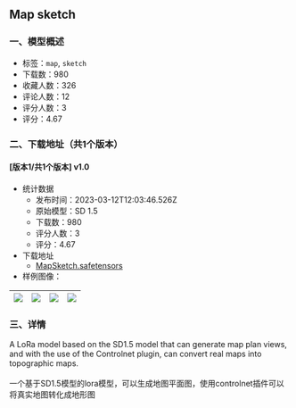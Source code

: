 ## Map sketch
### 一、模型概述

- 标签：`map`, `sketch`
- 下载数：980
- 收藏人数：326
- 评论人数：12
- 评分人数：3
- 评分：4.67

### 二、下载地址（共1个版本）

#### [版本1/共1个版本] v1.0

- 统计数据
  - 发布时间：2023-03-12T12:03:46.526Z
  - 原始模型：SD 1.5
  - 下载数：980
  - 评分人数：3
  - 评分：4.67
- 下载地址
  - [MapSketch.safetensors](https://civitai.com/api/download/models/22065)
- 样例图像：

| <img src="https://image.civitai.com/xG1nkqKTMzGDvpLrqFT7WA/f4db7dd6-044b-40ba-81cd-01f062d50300/width=450/236367.jpeg" /> | <img src="https://image.civitai.com/xG1nkqKTMzGDvpLrqFT7WA/d564cae6-47f1-405d-34eb-1c413f4c1100/width=450/236436.jpeg" /> | <img src="https://image.civitai.com/xG1nkqKTMzGDvpLrqFT7WA/15e844a4-6844-47d0-d421-c485f8c8f700/width=450/236368.jpeg" /> | <img src="https://image.civitai.com/xG1nkqKTMzGDvpLrqFT7WA/6b96c693-9413-412b-1174-ef4a16bdca00/width=450/236477.jpeg" /> |
| ---- | ---- | ---- | ---- |


### 三、详情
<p>A LoRa model based on the SD1.5 model that can generate map plan views, and with the use of the Controlnet plugin, can convert real maps into topographic maps.<br /><br />一个基于SD1.5模型的lora模型，可以生成地图平面图，使用controlnet插件可以将真实地图转化成地形图</p>